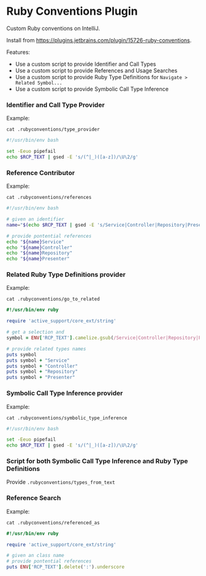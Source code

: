 # Ruby Conventions Plugin

Custom Ruby conventions on IntelliJ.

Install from https://plugins.jetbrains.com/plugin/15726-ruby-conventions.

Features:

- Use a custom script to provide Identifier and Call Types
- Use a custom script to provide References and Usage Searches
- Use a custom script to provide Ruby Type Definitions for `Navigate > Related Symbol...`
- Use a custom script to provide Symbolic Call Type Inference

### Identifier and Call Type Provider

Example:

`cat .rubyconventions/type_provider`

```bash
#!/usr/bin/env bash

set -Eeuo pipefail
echo $RCP_TEXT | gsed -E 's/(^|_)([a-z])/\U\2/g'
```

### Reference Contributor

Example:

`cat .rubyconventions/references`

```bash
#!/usr/bin/env bash

# given an identifier
name="$(echo $RCP_TEXT | gsed -E 's/Service|Controller|Repository|Presenter//g' | gsed -E 's/(^|_)([a-z])/\U\2/g')"

# provide pontential references
echo "${name}Service"
echo "${name}Controller"
echo "${name}Repository"
echo "${name}Presenter"
```

### Related Ruby Type Definitions provider

Example:

`cat .rubyconventions/go_to_related`

```ruby
#!/usr/bin/env ruby

require 'active_support/core_ext/string'

# get a selection and
symbol = ENV['RCP_TEXT'].camelize.gsub(/Service|Controller|Repository|Presenter/, '')

# provide related types names
puts symbol
puts symbol + "Service"
puts symbol + "Controller"
puts symbol + "Repository"
puts symbol + "Presenter"
```

### Symbolic Call Type Inference provider

Example:

`cat .rubyconventions/symbolic_type_inference`

```bash
#!/usr/bin/env bash

set -Eeuo pipefail
echo $RCP_TEXT | gsed -E 's/(^|_)([a-z])/\U\2/g'
```
### Script for both Symbolic Call Type Inference and Ruby Type Definitions

Provide `.rubyconventions/types_from_text`

### Reference Search

Example:

`cat .rubyconventions/referenced_as`

```ruby
#!/usr/bin/env ruby

require 'active_support/core_ext/string'

# given an class name
# provide pontential references
puts ENV['RCP_TEXT'].delete(':').underscore
```


